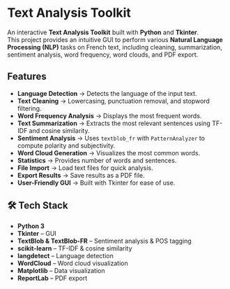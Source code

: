 # Text Analysis Toolkit

An interactive **Text Analysis Toolkit** built with **Python** and **Tkinter**.  
This project provides an intuitive GUI to perform various **Natural Language Processing (NLP)** tasks on French text, including cleaning, summarization, sentiment analysis, word frequency, word clouds, and PDF export.  



##  Features
- **Language Detection** → Detects the language of the input text.  
- **Text Cleaning** → Lowercasing, punctuation removal, and stopword filtering.  
- **Word Frequency Analysis** → Displays the most frequent words.  
- **Text Summarization** → Extracts the most relevant sentences using TF-IDF and cosine similarity.  
- **Sentiment Analysis** → Uses `textblob_fr` with `PatternAnalyzer` to compute polarity and subjectivity.  
- **Word Cloud Generation** → Visualizes the most common words.  
- **Statistics** → Provides number of words and sentences.  
- **File Import** → Load text files for quick analysis.  
- **Export Results** → Save results as a PDF file.  
- **User-Friendly GUI** → Built with Tkinter for ease of use.  



## 🛠️ Tech Stack
- **Python 3**  
- **Tkinter** – GUI  
- **TextBlob & TextBlob-FR** – Sentiment analysis & POS tagging  
- **scikit-learn** – TF-IDF & cosine similarity  
- **langdetect** – Language detection  
- **WordCloud** – Word cloud visualization  
- **Matplotlib** – Data visualization  
- **ReportLab** – PDF export  



